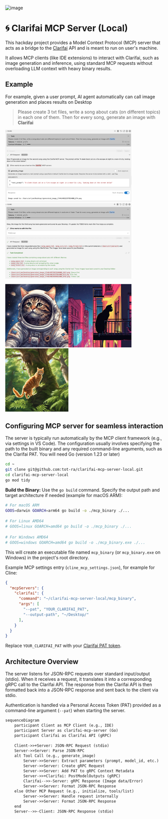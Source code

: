 ![image](https://github.com/user-attachments/assets/9697b203-07b2-4f74-9cb4-0bea5c886f09)

# 🌀 Clarifai MCP Server (Local)

This hackday project provides a Model Context Protocol (MCP) server that acts as a bridge to the [Clarifai](https://www.clarifai.com/) API and is meant to run on user's machine.

It allows MCP clients (like IDE extensions) to interact with Clarifai, such as image generation and inference, using standard MCP requests without overloading LLM context with heavy binary results.


## Example

For example, given a user prompt, AI agent automatically can call image generation
and places results on Desktop


> Please create 3 txt files, write a song about cats (on different topics) in each one of them. 
> Then for every song, generate an image with **Clarifai**


<img src="./docs/Screenshot 2025-04-09 at 01.02.31.png" width=400 /><img src="./docs/Screenshot 2025-04-09 at 01.02.14.png" width=400 />


[<img src="./docs/results/generated_image_1744149572853349000_3412.png" width=200 />](https://suno.com/song/3bd22d0f-3d88-4002-b1cc-ca3a3e14bf84?sh=XBiPBEm7hYz2FnBG)[<img src="./docs/results/generated_image_1744149613297854000_674.png" width=200 />](https://suno.com/song/d4f63bd4-a6cd-45f2-8bc1-0dea9ee7be01?sh=4UF4xlHkAkSbynRm)[<img src="./docs/results/generated_image_1744149654699582000_6792.png" width=200 />](https://suno.com/song/1b9bef83-ed45-466a-b118-0c5481b2b6e9?sh=V0WDqyCzRGPCr4Vh)


## Configuring MCP server for seamless interaction

The server is typically run automatically by the MCP client framework (e.g., via settings in VS Code). The configuration usually involves specifying the path to the built binary and any required command-line arguments, such as the Clarifai PAT. You will need Go (version 1.23 or later)

```bash
cd ~
git clone git@github.com:tot-ra/clarifai-mcp-server-local.git
cd clarifai-mcp-server-local
go mod tidy
```

**Build the Binary:**
Use the `go build` command. Specify the output path and target architecture if needed (example for macOS ARM):
```bash
# For macOS ARM
GOOS=darwin GOARCH=arm64 go build -o ./mcp_binary ./...

# For Linux AMD64
# GOOS=linux GOARCH=amd64 go build -o ./mcp_binary ./...

# For Windows AMD64
# GOOS=windows GOARCH=amd64 go build -o ./mcp_binary.exe ./...
```

This will create an executable file named `mcp_binary` (or `mcp_binary.exe` on Windows) in the project's root directory.


Example MCP settings entry (`cline_mcp_settings.json`), for example for Cline:

```json
{
  "mcpServers": {
    "clarifai": {
      "command": "~/clarifai-mcp-server-local/mcp_binary",
      "args": [
        "--pat", "YOUR_CLARIFAI_PAT",
        "--output-path", "~/Desktop/"
      ],
    }
  }
}
```

Replace `YOUR_CLARIFAI_PAT` with your [Clarifai PAT token](https://clarifai.com/settings/security).



## Architecture Overview

The server listens for JSON-RPC requests over standard input/output (stdio). When it receives a request, it translates it into a corresponding gRPC call to the Clarifai API. The response from the Clarifai API is then formatted back into a JSON-RPC response and sent back to the client via stdio.

Authentication is handled via a Personal Access Token (PAT) provided as a command-line argument (`--pat`) when starting the server.

```mermaid
sequenceDiagram
    participant Client as MCP Client (e.g., IDE)
    participant Server as clarifai-mcp-server (Go)
    participant Clarifai as Clarifai API (gRPC)

    Client->>+Server: JSON-RPC Request (stdio)
    Server->>Server: Parse JSON-RPC
    alt Tool Call (e.g., generate_image)
        Server->>Server: Extract parameters (prompt, model_id, etc.)
        Server->>Server: Create gRPC Request
        Server->>Server: Add PAT to gRPC Context Metadata
        Server->>+Clarifai: PostModelOutputs (gRPC)
        Clarifai-->>-Server: gRPC Response (Image data/Error)
        Server->>Server: Format JSON-RPC Response
    else Other MCP Request (e.g., initialize, tools/list)
        Server->>Server: Handle request internally
        Server->>Server: Format JSON-RPC Response
    end
    Server-->>-Client: JSON-RPC Response (stdio)

```